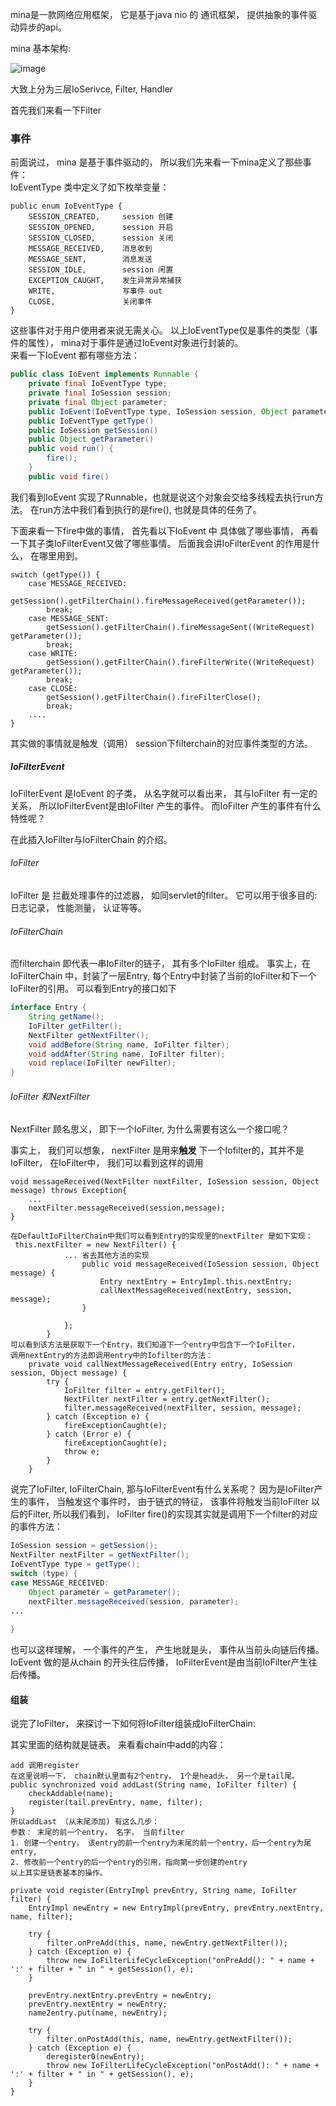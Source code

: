 mina是一款网络应用框架， 它是基于java nio 的 通讯框架， 提供抽象的事件驱动异步的api。 

mina 基本架构:

![image](http://hi.csdn.net/attachment/201203/14/0_1331696777kKre.gif)


大致上分为三层IoSerivce, Filter, Handler

首先我们来看一下Filter 

### 事件

前面说过， mina 是基于事件驱动的， 所以我们先来看一下mina定义了那些事件：  
IoEventType 类中定义了如下枚举变量：
```
public enum IoEventType {
    SESSION_CREATED,     session 创建
    SESSION_OPENED,      session 开启
    SESSION_CLOSED,      session 关闭
    MESSAGE_RECEIVED,    消息收到
    MESSAGE_SENT,        消息发送
    SESSION_IDLE,        session 闲置
    EXCEPTION_CAUGHT,    发生异常异常捕获
    WRITE,               写事件 out
    CLOSE,               关闭事件
}
```
这些事件对于用户使用者来说无需关心。
以上IoEventType仅是事件的类型（事件的属性）， mina对于事件是通过IoEvent对象进行封装的。  
来看一下IoEvent 都有哪些方法：
```java
public class IoEvent implements Runnable {
    private final IoEventType type;
    private final IoSession session;
    private final Object parameter;
    public IoEvent(IoEventType type, IoSession session, Object parameter)
    public IoEventType getType()
    public IoSession getSession()
    public Object getParameter()
    public void run() {
        fire();
    }
    public void fire()
```

我们看到IoEvent 实现了Runnable，也就是说这个对象会交给多线程去执行run方法。
在run方法中我们看到执行的是fire(), 也就是具体的任务了。 

下面来看一下fire中做的事情， 首先看以下IoEvent 中 具体做了哪些事情， 再看一下其子类IoFilterEvent又做了哪些事情。 后面我会讲IoFilterEvent 的作用是什么， 在哪里用到。


```
switch (getType()) {
    case MESSAGE_RECEIVED:
        getSession().getFilterChain().fireMessageReceived(getParameter());
        break;
    case MESSAGE_SENT:
        getSession().getFilterChain().fireMessageSent((WriteRequest) getParameter());
        break;
    case WRITE:
        getSession().getFilterChain().fireFilterWrite((WriteRequest) getParameter());
        break;
    case CLOSE:
        getSession().getFilterChain().fireFilterClose();
        break;
    .... 
}
```
其实做的事情就是触发（调用） session下filterchain的对应事件类型的方法。


##### IoFilterEvent  
IoFilterEvent 是IoEvent 的子类， 从名字就可以看出来， 其与IoFilter 有一定的关系， 所以IoFilterEvent是由IoFilter 产生的事件。
而IoFilter 产生的事件有什么特性呢？

在此插入IoFilter与IoFilterChain 的介绍。
###### IoFilter
IoFilter 是 拦截处理事件的过滤器， 如同servlet的filter。 它可以用于很多目的:  
日志记录， 性能测量， 认证等等。

###### IoFilterChain
而filterchain 即代表一串IoFilter的链子， 其有多个IoFilter 组成。 事实上，在IoFilterChain 中，封装了一层Entry, 每个Entry中封装了当前的IoFilter和下一个IoFilter的引用。  可以看到Entry的接口如下

```java
interface Entry {
    String getName();
    IoFilter getFilter();
    NextFilter getNextFilter();
    void addBefore(String name, IoFilter filter);
    void addAfter(String name, IoFilter filter);
    void replace(IoFilter newFilter);
}
```
    
###### IoFilter 和NextFilter 
NextFilter 顾名思义， 即下一个IoFilter,  为什么需要有这么一个接口呢？ 

事实上， 我们可以想象， nextFilter 是用来**触发** 下一个Iofilter的，其并不是IoFilter， 在IoFilter中， 我们可以看到这样的调用

```
void messageReceived(NextFilter nextFilter, IoSession session, Object message) throws Exception{
    ...
    nextFilter.messageReceived(session,message);
}

在DefaultIoFilterChain中我们可以看到Entry的实现里的nextFilter 是如下实现：
 this.nextFilter = new NextFilter() {
            ... 省去其他方法的实现
                public void messageReceived(IoSession session, Object message) {
                    Entry nextEntry = EntryImpl.this.nextEntry;
                    callNextMessageReceived(nextEntry, session, message);
                }

            };
        }
可以看到该方法是获取下一个Entry，我们知道下一个entry中包含下一个IoFilter，  
调用nextEntry的方法即调用entry中的Iofilter的方法：  
    private void callNextMessageReceived(Entry entry, IoSession session, Object message) {
        try {
            IoFilter filter = entry.getFilter();
            NextFilter nextFilter = entry.getNextFilter();
            filter.messageReceived(nextFilter, session, message);
        } catch (Exception e) {
            fireExceptionCaught(e);
        } catch (Error e) {
            fireExceptionCaught(e);
            throw e;
        }
    }
```

说完了IoFilter, IoFilterChain, 那与IoFilterEvent有什么关系呢？
因为是IoFilter产生的事件， 当触发这个事件时， 由于链式的特征， 该事件将触发当前IoFilter 以后的Filter, 所以我们看到， IoFilter fire()的实现其实就是调用下一个filter的对应的事件方法： 
```java
IoSession session = getSession();
NextFilter nextFilter = getNextFilter();
IoEventType type = getType();
switch (type) {
case MESSAGE_RECEIVED:
    Object parameter = getParameter();
    nextFilter.messageReceived(session, parameter);
... 
    
}
```

也可以这样理解， 一个事件的产生， 产生地就是头， 事件从当前头向链后传播。
IoEvent 做的是从chain 的开头往后传播， IoFilterEvent是由当前IoFilter产生往后传播。

#### 组装
说完了IoFilter， 来探讨一下如何将IoFilter组装成IoFilterChain:

其实里面的结构就是链表。
来看看chain中add的内容：
```
add 调用register
在这里说明一下， chain默认里面有2个entry， 1个是head头， 另一个是tail尾。
public synchronized void addLast(String name, IoFilter filter) {
    checkAddable(name);
    register(tail.prevEntry, name, filter);
}
所以addLast （从末尾添加) 有这么几步：
参数： 末尾的前一个entry， 名字， 当前filter
1. 创建一个entry， 该entry的前一个entry为末尾的前一个entry，后一个entry为尾entry,
2. 修改前一个entry的后一个entry的引用，指向第一步创建的entry
以上其实是链表基本的操作。

private void register(EntryImpl prevEntry, String name, IoFilter filter) {
    EntryImpl newEntry = new EntryImpl(prevEntry, prevEntry.nextEntry, name, filter);

    try {
        filter.onPreAdd(this, name, newEntry.getNextFilter());
    } catch (Exception e) {
        throw new IoFilterLifeCycleException("onPreAdd(): " + name + ':' + filter + " in " + getSession(), e);
    }

    prevEntry.nextEntry.prevEntry = newEntry;
    prevEntry.nextEntry = newEntry;
    name2entry.put(name, newEntry);

    try {
        filter.onPostAdd(this, name, newEntry.getNextFilter());
    } catch (Exception e) {
        deregister0(newEntry);
        throw new IoFilterLifeCycleException("onPostAdd(): " + name + ':' + filter + " in " + getSession(), e);
    }
}


```